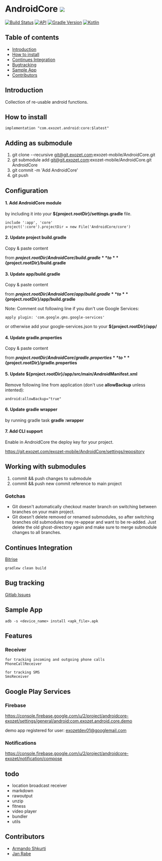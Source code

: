 # AndroidCore [![](https://jitpack.io/v/exozet/AndroidCore.svg)](https://jitpack.io/#exozet/AndroidCore)
 [![Build Status](https://app.bitrise.io/app/e1099372511a9a9d/status.svg?token=TucfQB9b6iAGlA8faY4F0w&branch=master)](https://app.bitrise.io/app/e1099372511a9a9d) [![API](https://img.shields.io/badge/API-15%2B-brightgreen.svg?style=flat)](https://android-arsenal.com/api?level=15) [![Gradle Version](https://img.shields.io/badge/gradle-5.0-green.svg)](https://docs.gradle.org/current/release-notes) [![Kotlin](https://img.shields.io/badge/kotlin-1.3.11-green.svg)](https://kotlinlang.org/)
## Table of contents
* [Introduction](#introduction)
* [How to install](#how-to-install)
* [Continues Integration](#continues-integration)
* [Bugtracking](#bugtracking)
* [Sample App](#Sample-App)
* [Contributors](#Contributors)

## Introduction

Collection of re-usable android functions.

## How to install

    implementation "com.exozet.android:core:$latest"

## Adding as submodule

1. git clone --recursive git@git.exozet.com:exozet-mobile/AndroidCore.git
2. git submodule add git@git.exozet.com:exozet-mobile/AndroidCore.git AndroidCore
3. git commit -m 'Add AndroidCore'
4. git push

## Configuration


#### 1. Add AndroidCore module

by including it into your **${project.rootDir}/settings.gradle** file.

    include ':app', 'core'
    project(':core').projectDir = new File('AndroidCore/core')

#### 2. Update project build.gradle

Copy & paste content 

from **${project.rootDir}/AndroidCore/build.gradle** to **${project.rootDir}/build.gradle**

#### 3. Update app/build.gradle

Copy & paste content 

from **${project.rootDir}/AndroidCore/app/build.gradle** to **${project.rootDir}/app/build.gradle**

Note: Comment out following line if you don't use Google Services:

    apply plugin: 'com.google.gms.google-services'

or otherwise add your google-services.json to your **${project.rootDir}/app/**

#### 4. Update gradle.properties

Copy & paste content  

from **${project.rootDir}/AndroidCore/gradle.properties** to **${project.rootDir}/gradle.properties**

#### 5. Update **${project.rootDir}/app/src/main/AndroidManifest.xml**

Remove following line from application (don't use **allowBackup** unless intented):

    android:allowBackup="true"

#### 6. Update gradle wrapper

by running gradle task **gradle :wrapper**

#### 7. Add CLI support

Enable in AndroidCore the deploy key for your project.

https://git.exozet.com/exozet-mobile/AndroidCore/settings/repository


## Working with submodules

1. commit && push changes to submodule
2. commit && push new commit reference to main project

### Gotchas

- Git doesn't automatically checkout master branch on switching between branches on your main project.
- Git doesn't delete removed or renamed submodules, so after switching branches old submodules may re-appear and want to be re-added. Just delete the old ghost-directory again and make sure to merge submodule changes to all branches.

## Continues Integration

[Bitrise](https://www.bitrise.io/app/e1099372511a9a9d#/builds)

    gradlew clean build

## Bug tracking

[Gitlab Issues](https://git.exozet.com/exozet-mobile/AndroidCore/issues)

## Sample App

    adb -s <device_name> install <apk_file>.apk

## Features

### Receiver

    for tracking incoming and outgoing phone calls
    PhoneCallReceiver

    for tracking SMS
    SmsReceiver


## Google Play Services

### Firebase

https://console.firebase.google.com/u/2/project/androidcore-exozet/settings/general/android:com.exozet.android.core.demo

demo app registered for
user: exozetdev01@googlemail.com

### Notifications

https://console.firebase.google.com/u/2/project/androidcore-exozet/notification/compose

## todo

- location broadcast receiver
- markdown
- rawoutput
- unzip
- fitness
- video player
- bundler
- utils

## Contributors

* [Armando Shkurti](mailto:armando.shkurti@exozet.com)
* [Jan Rabe](mailto:jan.rabe@exozet.com)
